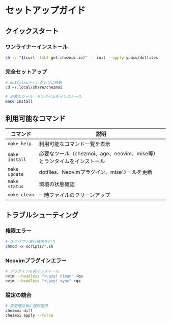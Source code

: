 # セットアップガイド

## クイックスタート

### ワンライナーインストール

```bash
sh -c "$(curl -fsLS get.chezmoi.io)" -- init --apply yuucu/dotfiles
```

### 完全セットアップ

```bash
# dotfilesディレクトリに移動
cd ~/.local/share/chezmoi

# 必要なツール・ランタイムをインストール
make install
```

## 利用可能なコマンド

| コマンド | 説明 |
|---------|------|
| `make help` | 利用可能なコマンド一覧を表示 |
| `make install` | 必要なツール（chezmoi、age、neovim、mise等）とランタイムをインストール |
| `make update` | dotfiles、Neovimプラグイン、miseツールを更新 |
| `make status` | 環境の状態確認 |
| `make clean` | 一時ファイルのクリーンアップ |

## トラブルシューティング

### 権限エラー

```bash
# スクリプト実行権限を付与
chmod +x scripts/*.sh
```

### Neovimプラグインエラー

```bash
# プラグインを再インストール
nvim --headless "+Lazy! clean" +qa
nvim --headless "+Lazy! sync" +qa
```

### 設定の競合

```bash
# 変更確認後に強制適用
chezmoi diff
chezmoi apply --force
``` 